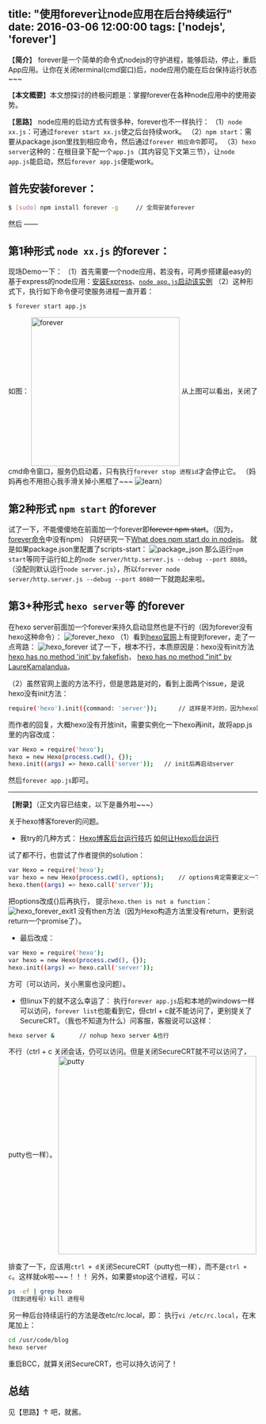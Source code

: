 title: "使用forever让node应用在后台持续运行"
date: 2016-03-06 12:00:00
tags: ['nodejs', 'forever']
---

【__简介__】 forever是一个简单的命令式nodejs的守护进程，能够启动，停止，重启App应用。让你在关闭terminal(cmd窗口)后，node应用仍能在后台保持运行状态~~~

【__本文概要__】本文想探讨的终极问题是：掌握forever在各种node应用中的使用姿势。

【__思路__】 node应用的启动方式有很多种，forever也不一样执行：
（1）`node xx.js`：可通过`forever start xx.js`使之后台持续work。
（2）`npm start`：需要从package.json里找到相应命令，然后通过`forever 相应命令`即可。
（3）`hexo server`这种的：在根目录下配一个`app.js`（其内容见下文第三节），让`node app.js`能启动，然后`forever app.js`便能work。

<!-- more -->

## 首先安装forever：
``` bash
$ [sudo] npm install forever -g		// 全局安装forever
```
然后 ——

## 第1种形式 `node xx.js` 的forever：
现场Demo一下：
（1）首先需要一个node应用，若没有，可两步搭建最easy的基于express的node应用：[安装Express](http://www.expressjs.com.cn/starter/installing.html)、[`node app.js`启动该实例](http://www.expressjs.com.cn/starter/hello-world.html)
（2）这种形式下，执行如下命令便可使服务进程一直开着：
``` bash
$ forever start app.js
```
如图：
<img src="/img/forever.gif" width = "300" alt="forever" align=center />
从上图可以看出，关闭了cmd命令窗口，服务仍启动着，只有执行`forever stop 进程id`才会停止它。
（妈妈再也不用担心我手滑关掉小黑框了~~~ ![learn](/img/learn.jpg)）

## 第2种形式 `npm start` 的forever
试了一下，不能傻傻地在前面加一个forever即~~forever npm start~~。（因为，[forever命令](https://www.npmjs.com/package/forever)中没有npm）
只好研究一下[What does npm start do in nodejs](http://javascript.tutorialhorizon.com/2015/08/11/what-does-npm-start-do-in-nodejs)。
就是如果package.json里配置了scripts-start：
 ![package_json](/img/package_json.jpg)
那么运行`npm start`等同于运行如上的`node server/http.server.js --debug --port 8080`。（没配则默认运行`node server.js`），所以`forever node server/http.server.js --debug --port 8080`一下就跑起来啦。

## 第3+种形式 `hexo server`等 的forever
在hexo server前面加一个forever来持久启动显然也是不行的（因为forever没有hexo这种命令）：
 ![forever_hexo](/img/forever_hexo.jpg)
（1）看到[hexo官网](http://www.liuzhixiang.com/hexo_site_cn/docs/server.html#Forever_/_PM2)上有提到forever，走了一点弯路：
 ![hexo_forever](/img/hexo_forever.jpg)
试了一下，根本不行，本质原因是：hexo没有init方法
[hexo has no method 'init' by fakefish](https://github.com/hexojs/hexo/issues/1548)，
[hexo has no method "init" by LaureKamalandua](https://github.com/hexojs/hexo/issues/1762)。

（2）虽然官网上面的方法不行，但是思路是对的，看到上面两个issue，是说hexo没有init方法：
``` bash
require('hexo').init({command: 'server'});		// 这样是不对的，因为hexo需要实例化
```
而作者的回复，大概hexo没有开放init，需要实例化一下hexo再init，故将app.js里的内容改成：
``` bash
var Hexo = require('hexo');
hexo = new Hexo(process.cwd(), {});
hexo.init((args) => hexo.call('server'));	// init后再启动server
```
然后`forever app.js`即可。

----------------------------------------

【__附录__】（正文内容已结束，以下是番外啦~~~）

关于hexo博客forever的问题。

*   我try的几种方式：
[Hexo博客后台运行技巧](http://www.tuijiankan.com/2015/05/08/hexo-forever-run/)
[如何让Hexo后台运行](http://shaoguoqing.com/2015/11/22/hexo_run_background/)

试了都不行，也尝试了作者提供的solution：
``` bash
var Hexo = require('hexo');
var hexo = new Hexo(process.cwd(), options);	// options肯定需要定义一下吧，不然用{}
hexo.then((args) => hexo.call('server'));
```
把options改成{}后再执行，
提示`hexo.then is not a function`：
 ![hexo_forever_exit1](/img/hexo_forever_exit1.jpg)
没有then方法（因为Hexo构造方法里没有return，更别说return一个promise了）。

*   最后改成：
``` bash
var Hexo = require('hexo');
var hexo = new Hexo(process.cwd(), {});
hexo.init((args) => hexo.call('server'));
```
方可（可以访问，关小黑窗也没问题）。

*   但linux下的就不这么幸运了：
执行`forever app.js`后和本地的windows一样可以访问，`forever list`也能看到它，但ctrl + c就不能访问了，更别提关了SecureCRT。（我也不知道为什么）问客服，客服说可以这样：
``` bash
hexo server &		// nohup hexo server &也行
```
不行（ctrl + c 关闭会话，仍可以访问。但是关闭SecureCRT就不可以访问了，putty也一样）。
<img src="/img/putty.gif" width = "400" alt="putty" align=center />

排查了一下，应该用`ctrl + d`关闭SecureCRT（putty也一样），而不是`ctrl + c`。这样就ok啦~~~！！！
另外，如果要stop这个进程，可以：
``` bash
ps -ef | grep hexo
（找到进程号）kill 进程号
```

另一种后台持续运行的方法是改etc/rc.local，即：
执行`vi /etc/rc.local`，在末尾加上：
``` bash
cd /usr/code/blog
hexo server
```
重启BCC，就算关闭SecureCRT，也可以持久访问了！

## 总结
见【思路】↑ 吧，就酱。